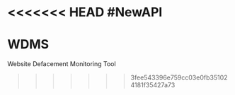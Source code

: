 <<<<<<< HEAD
 #NewAPI 
=======
# WDMS
Website Defacement Monitoring Tool
>>>>>>> 3fee543396e759cc03e0fb351024181f35427a73
